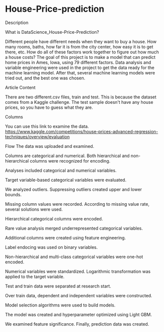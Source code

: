 # House-Price-prediction

Description

What is DataScience_House-Price-Prediction?

Different people have different needs when they want to buy a house. How many rooms, baths, how far it is from the city center, how easy it is to get there, etc. How do all of these factors work together to figure out how much a house costs? The goal of this project is to make a model that can predict home prices in Ames, Iowa, using 79 different factors. Data analysis and variable engineering were used in the project to get the data ready for the machine learning model. After that, several machine learning models were tried out, and the best one was chosen.

Article Content

There are two different.csv files, train and test. This is because the dataset comes from a Kaggle challenge. The test sample doesn't have any house prices, so you have to guess what they are.

Columns

You can use this link to examine the data. https://www.kaggle.com/competitions/house-prices-advanced-regression-techniques/overview/evaluation

Flow
The data was uploaded and examined.

Columns are categorical and numerical. Both hierarchical and non-hierarchical columns were recognized for encoding.

Analyses included categorical and numerical variables.

Target variable-based categorical variables were evaluated.

We analyzed outliers. Suppressing outliers created upper and lower bounds.

Missing column values were recorded. According to missing value rate, several solutions were used.

Hierarchical categorical columns were encoded.

Rare value analysis merged underrepresented categorical variables.

Additional columns were created using feature engineering.

Label endocing was used on binary variables.

Non-hierarchical and multi-class categorical variables were one-hot encoded.

Numerical variables were standardized. Logarithmic transformation was applied to the target variable.

Test and train data were separated at research start.

Over train data, dependent and independent variables were constructed.

Model selection algorithms were used to build models.

The model was created and hyperparameter optimized using Light GBM.

We examined feature significance.
Finally, prediction data was created.
